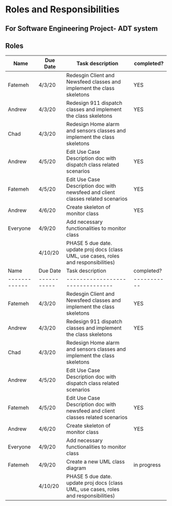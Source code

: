 
# Roles and Responsibilities
## For Software Engineering Project- ADT system


## Roles

| Name          | Due Date    | Task description                                                                     | completed?  |
| ------------- | ----------- | -------------------------------------------------------------------------------------| ----------- |
|  Fatemeh      |  4/3/20     | Redesgin Client and Newsfeed classes and implement the class skeletons                   | YES |
|  Andrew       |  4/3/20     | Redesign 911 dispatch classes and implement the class skeletons                          | YES|
|  Chad         | 4/3/20      | Redesign Home alarm and sensors classes and implement the class skeletons                 | |
| Andrew        | 4/5/20      | Edit Use Case Description doc with dispatch class related scenarios                      |YES|
| Fatemeh       | 4/5/20      | Edit Use Case Description doc with newsfeed and client classes related scenarios         |YES|
| Andrew        | 4/6/20      | Create skeleton of monitor class                                                         |YES|
|  Everyone     |  4/9/20     | Add necessary functionalities to monitor class                                            | |
|          		| 4/10/20 	  | PHASE 5 due date. update proj docs (class UML, use cases, roles and responsibilities)     | |
| Name          | Due Date    | Task description                | completed?  |
| ------------- | ----------- | --------------------------------| ----------- |
|  Fatemeh      |  4/3/20     | Redesgin Client and Newsfeed classes and implement the class skeletons| YES |
|  Andrew       |  4/3/20     | Redesign 911 dispatch classes and implement the class skeletons | YES|
|  Chad         | 4/3/20      | Redesign Home alarm and sensors classes and implement the class skeletons| |
|   Andrew      | 4/5/20      | Edit Use Case Description doc with dispatch class related scenarios | |
|  Fatemeh      | 4/5/20      | Edit Use Case Description doc with newsfeed and client classes related scenarios | YES |
|  Andrew       | 4/6/20      | Create skeleton of monitor class | YES |
|  Everyone     |  4/9/20     | Add necessary functionalities to monitor class| |
|  Fatemeh      |  4/9/20     | Create a new UML class diagram|  in progress |
|          | 4/10/20 | PHASE 5 due date. update proj docs (class UML, use cases, roles and responsibilities)| |

